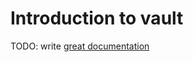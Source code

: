 # Introduction to vault

TODO: write [great documentation](http://jacobian.org/writing/what-to-write/)
